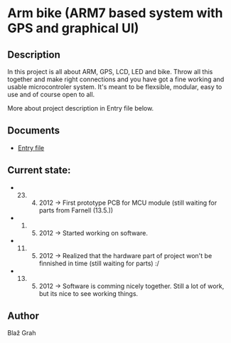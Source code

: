 Arm bike (ARM7 based system with GPS and graphical UI)
=============================================

Description
-----------

In this project is all about ARM, GPS, LCD, LED and bike. Throw all this together and make right connections and you have got a fine working and usable microcontroler system.
It's meant to be flexsible, modular, easy to use and of course open to all.

More about project description in Entry file below.

Documents
---------

+ [Entry file](https://github.com/blaaz15/Arm-bike/blob/master/project_description.markdown)

Current state:
--------------
+ 23. 4. 2012 -> First prototype PCB for MCU module (still waiting for parts from Farnell (13.5.))
+  1. 5. 2012 -> Started working on software.
+ 11. 5. 2012 -> Realized that the hardware part of project won't be finnished in time (still waiting for parts) :/
+ 13. 5. 2012 -> Software is comming nicely together. Still a lot of work, but its nice to see working things.

Author
------

Blaž Grah